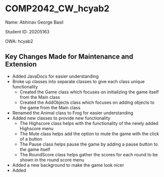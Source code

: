 # COMP2042_CW_hcyab2

Name: Abhinav George Basil

Student ID: 20205163

OWA: hcyab2


## Key Changes Made for Maintenance and Extension

- Added JavaDocs for easier understanding
- Broke up classes into separate classes to give each class unique functionality
    - Created the Game class which focuses on initializing the game itself from the Main class
    - Created the AddObjects class which focuses on adding objects to the game from the Main class
- Renamed the Animal class to Frog for easier understanding
- Added new classes to provide new functionality
    - The Highscore class helps with the functionality of the newly added Highscore menu
    - The Mute class helps add the option to mute the game with the click of a button
    - The Pause class helps pause the game by adding a pause button to the game itself
    - The RoundScore class helps gather the scores for each round to be shown in the round score menu
- Added a new background to make the game look nicer
- Added 
      